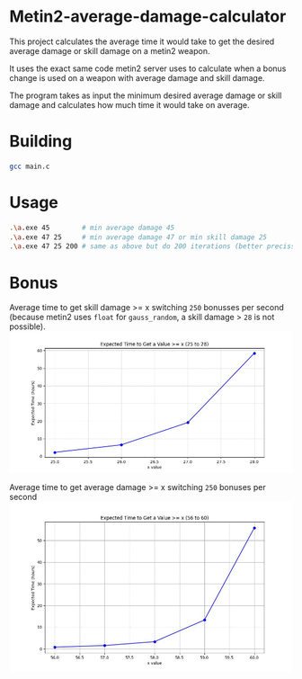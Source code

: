 # Metin2-average-damage-calculator
This project calculates the average time it would take to get the desired average damage or skill
damage on a metin2 weapon.

It uses the exact same code metin2 server uses to calculate when a bonus change is used on a weapon with
average damage and skill damage.

The program takes as input the minimum desired average damage or skill damage and calculates how much time
it would take on average.

# Building
```sh
gcc main.c
```

# Usage
```sh
.\a.exe 45        # min average damage 45
.\a.exe 47 25     # min average damage 47 or min skill damage 25
.\a.exe 47 25 200 # same as above but do 200 iterations (better precission on time but program will run longer)
```

# Bonus

Average time to get skill damage >= x switching `250` bonusses per second (because metin2 uses `float` for `gauss_random`, a skill damage > `28` is not possible).
![image](skill_damage_plot.jpg)

Average time to get average damage >= x switching `250` bonuses per second
![image](average_damage_plot.jpg)